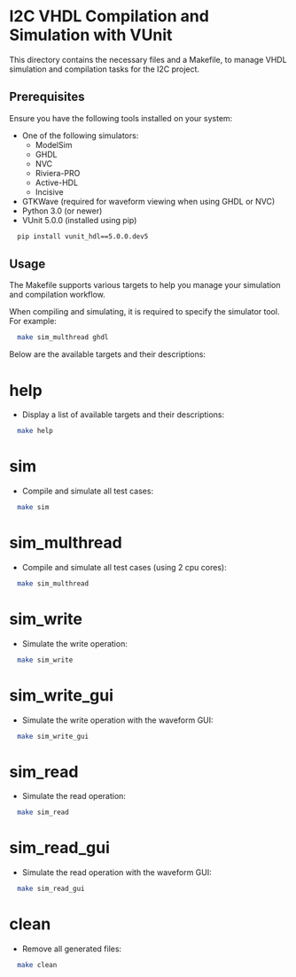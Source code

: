 # I2C VHDL Compilation and Simulation with VUnit

This directory contains the necessary files and a Makefile, to manage VHDL simulation and compilation tasks for the I2C project.

## Prerequisites

Ensure you have the following tools installed on your system:

* One of the following simulators:
  - ModelSim
  - GHDL
  - NVC
  - Riviera-PRO
  - Active-HDL
  - Incisive
* GTKWave (required for waveform viewing when using GHDL or NVC)
* Python 3.0 (or newer)
* VUnit 5.0.0 (installed using pip)

```sh
  pip install vunit_hdl==5.0.0.dev5 
```

## Usage

The Makefile supports various targets to help you manage your simulation and compilation workflow.

When compiling and simulating, it is required to specify the simulator tool.
For example:

```sh
  make sim_multhread ghdl 
```

Below are the available targets and their descriptions:

# help
- Display a list of available targets and their descriptions:

```sh
  make help 
```

# sim
- Compile and simulate all test cases:

```sh
  make sim 
```

# sim_multhread
- Compile and simulate all test cases (using 2 cpu cores):

```sh
  make sim_multhread 
```

# sim_write
- Simulate the write operation:

```sh
  make sim_write 
```

# sim_write_gui
- Simulate the write operation with the waveform GUI:

```sh
  make sim_write_gui 
```

# sim_read
- Simulate the read operation:

```sh
  make sim_read 
```

# sim_read_gui
- Simulate the read operation with the waveform GUI:

```sh
  make sim_read_gui 
```

# clean
- Remove all generated files:

```sh
  make clean 
```
